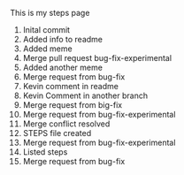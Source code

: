 This is my steps page
1. Inital commit
2. Added info to readme
3. Added meme
4. Merge pull request bug-fix-experimental
6. Added another meme
7. Merge request from bug-fix
8. Kevin comment in readme
9. Kevin Comment in another branch
10. Merge request from big-fix
12. Merge request from bug-fix-experimental
13. Merge conflict resolved
14. STEPS file created
15. Merge request from bug-fix-experimental
16. Listed steps
17. Merge request from bug-fix